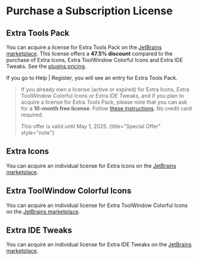 <show-structure for="chapter,procedure,tab,def"/>

# Purchase a Subscription License

## Extra Tools Pack

You can acquire a license for Extra Tools Pack on the [JetBrains marketplace](https://plugins.jetbrains.com/plugin/24559-extra-tools-pack/pricing#personal). This license offers a **47.5% discount** compared to the purchase of Extra Icons, Extra ToolWindow Colorful Icons and Extra IDE Tweaks. See the [plugins pricing](https://www.extratoolspack.com/pricing.html).

If you go to <ui-path>Help | Register</ui-path>, you will see an entry for Extra Tools Pack.

> If you already own a license (active or expired) for Extra Icons, Extra ToolWindow Colorful Icons or Extra IDE Tweaks, and if you plan to acquire a license for Extra Tools Pack, please note that you can ask for a **10-month free license**.
> Follow [these instructions](https://www.extratoolspack.com/pricing.html#migrate-to-extra-tools-pack). No credit card required.
>
> This offer is valid until May 1, 2025.
{title="Special Offer" style="note"}

## Extra Icons

You can acquire an individual license for Extra Icons on the [JetBrains marketplace](https://plugins.jetbrains.com/plugin/11058-extra-icons/pricing#personal).

## Extra ToolWindow Colorful Icons

You can acquire an individual license for Extra ToolWindow Colorful Icons on the [JetBrains marketplace](https://plugins.jetbrains.com/plugin/16604-extra-toolwindow-colorful-icons/pricing#personal).

## Extra IDE Tweaks

You can acquire an individual license for Extra IDE Tweaks on the [JetBrains marketplace](https://plugins.jetbrains.com/plugin/23927-extra-ide-tweaks/pricing#personal).
